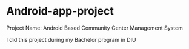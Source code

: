 # Android-app-project
Project Name: Android Based Community Center Management System
<p>I did this project during my Bachelor program in DIU<p>
